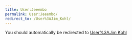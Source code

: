 ```yaml
---
title: User:Jeeembo
permalink: User:Jeeembo/
redirect_to: /User%3AJim_Kohl/
---
```


You should automatically be redirected to [User%3AJim Kohl](/User%3AJim_Kohl/)
